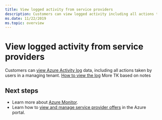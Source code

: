 ```yaml
---
title: View logged activity from service providers
description: Customers can view logged activity including all actions taken by users in a managing tenant.
ms.date: 11/22/2019
ms.topic: overview
---
```

# View logged activity from service providers

Customers can [view Azure Activity log](https://docs.microsoft.com/azure/azure-monitor/platform/activity-logs-overview) data, including all actions taken by users in a managing tenant. [How to view the log](https://docs.microsoft.com/azure/azure-monitor/platform/activity-logs-overview#view-the-activity-log) More TK based on notes

## Next steps

- Learn more about [Azure Monitor](https://docs.microsoft.com/azure/azure-monitor/).
- Learn how to [view and manage service provider offers](view-manage-service-providers.md) in the Azure portal.